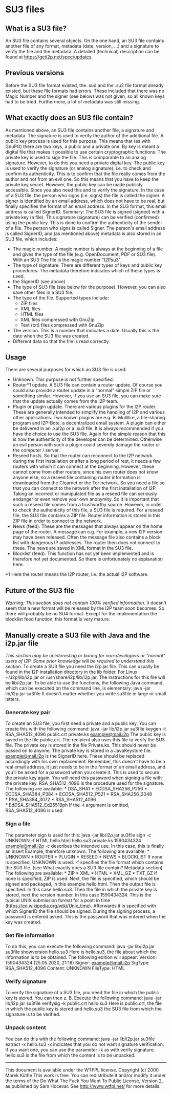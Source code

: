 SU3 files
=========

What is a SU3 file?
-------------------
An SU3 file contains several objects. On the one hand, an SU3 file contains
another file of any format, metadata (date, version, ...) and a signature to
verify the file and the metadata. A detailed (technical) description can be
found at https://geti2p.net/spec/updates.

Previous versions
-----------------
Before the SU3 file format existed, the .sud and the .su2 file format already
existed, but these file formats had errors. These included that there was no
Magic Number and the signer (see below) was not given, so all known keys had
to be tried. Furthermore, a lot of metadata was still missing.

What exactly does an SU3 file contain?
--------------------------------------
As mentioned above, an SU3 file contains another file, a signature and metadata.
The signature is used to verify the author of the additional file. A public key
process is used for this purpose. This means that (as with GnuPG) there are two
keys, a public and a private one. By key is meant a digital file that makes it
possible to use certain cryptographic functions. The private key is used to sign
the file. This is comparable to an analog signature. However, to do this you
need a private digital key. The public key is used to verify the signature (or
analog signature), i.e. to check and confirm its authenticity. This is to confirm
that the file really comes from the author and not from an evil one. So this means
that you have to keep the private key secret. However, the public key can be made
publicly accessible. Since you also need this and to verify the signature. In the
case of a SU3 file, the person who signs (i.e. signs) the file is called the signer.
A signer is identified by an email address, which does not have to be real, but
finally specifies the format of an email address. In the SU3 format, this email
address is called SignerID. Summary: The SU3 file is signed (signed) with a
private key (a file). This signature (signature) can be verified (confirmed)
using the public key. This is done to confirm the authenticity of the sender of
a file. The person who signs is called Signer. The person's email address is
called SignerID, and (as mentioned above) metadata is also stored in an SU3 file,
which includes:
* The magic number. A magic number is always at the beginning of a file and gives
the type of the file (e.g. OpenDocument, PDF or SU3 file). With an SU3
The file is the magic number "I2Psu3".
* The type of signature. There are different types of keys and public key procedures.
The metadata therefore indicates which of these types is used.
* the SignerID (see above)
* The type of SU3 file (see below for the purpose). However, you can also save other files in a SU3 file.
* The type of the file. Supported types include:
    * ZIP files
    * XML files
    * HTML files
    * XML files compressed with GnuZip
    * Text (txt) files compressed with GnuZip
* The version. This is a number that indicates a date. Usually this is the date when the SU3 file was created.
* Different data so that the file is read correctly.

Usage
-----
There are several purposes for which an SU3 file is used:
* Unknown. This purpose is not further specified.
* Router*1 update. A SU3 file can contain a router update. Of course you could
also provide a router update in a "normal" simple ZIP file or something similar.
However, if you use an SU3 file, you can make sure that the update actually comes from the I2P team.
* Plugin or plugin update. There are various plugins for the I2P router. These
are generally intended to simplify the handling of I2P and various other applications.
Two known plugins are e.g. B. MuWire, a file-sharing program and I2P-Bote, a
decentralized email system. A plugin can either be delivered in an .xpi2p or a .su3
file. It is always recommended if you have the choice to use the SU3 file. Again
for the simple reason that this is how the authenticity of the developer can be
determined. Otherwise an evil person with such a plugin could severely damage the
router or the computer / server.
* Reseed hosts. So that the router can reconnect to the I2P network during the
first installation or after a long period of rest, it needs a few routers with
which it can connect at the beginning. However, these cannot come from other
routers, since his own router does not know anyone else, so a reseed file
containing router information is downloaded from the Clearnet or the Tor network.
So you need a file so that you can connect to the network after the first
installation of I2P. Taking an incorrect or manipulated file as a reseed file can
seriously endanger or even remove your own anonymity. So it is important that
such a reseed file comes from a trustworthy source. However, in order to check
the authenticity of this file, a SU3 file is required. For a reseed file, the SU3
file contains a ZIP file. Router information is stored in this ZIP file in order
to connect to the network.
* News (feed). These are the messages that always appear on the home page of the
router. A message can e.g. For example, a new I2P version may have been released.
Often the message file also contains a block list with dangerous IP addresses.
The router then does not connect to these. The news are saved in XML format in the SU3 file.
* Blocklist (feed). This function has not yet been implemented and is therefore
not yet documented. So there is unfortunately no explanation here.

*1 Here the router means the I2P router, i.e. the actual I2P software.

Future of the SU3 file
----------------------
_Warning: This section does not contain 100% verified information._
It doesn't seem that a new format will be released by the I2P team soon
becomes. So there will probably be no SU4 format. Except for the implementation
the blocklist feed function, this format is very mature.

Manually create a SU3 file with Java and the i2p.jar file
---------------------------------------------------------
_This section may be uninteresting or boring for non-developers or "normal"
users of I2P. Some prior knowledge will be required to understand this section._
To create a SU3 file you need the i2p.jar file. This can usually be found in the
I2P installation directory in the lib folder. For Linux ~/.i2p/lib/i2p.jar or
/usr/share/i2p/lib/i2p.jar. The instructions for this file will be lib/i2p.jar.
To be able to use the functions, the following Java command, which can be executed on the command line, is elementary:
    java -jar lib/i2p.jar su3file
It doesn't matter whether you write su3file in large or small letters.

### Generate key pair
To create an SU3 file, you first need a private and a public key. You can create this with the following command:
    java -jar lib/i2p.jar su3file keygen -t RSA_SHA512_4096 public.crt private.ks example@mail.i2p
The public key is saved in the file public.crt. The recipient also uses this file
to verify the SU3 file. The private key is stored in the file Private.ks. This
should never be passed on to anyone. The private key is stored in a JavaKeystore
file. example@mail.i2p is the SignerID here. These should be replaced accordingly
with his own replacement. Remember, this doesn't have to be a real email address,
it just needs to be in the format of an email address, and you'll be asked for a
password when you create it. This is used to secure the private key again. You
will need this password when signing a file with the private key. RSA_SHA512_4096
is the procedure used for the signature. The following are available:
	* DSA_SHA1
	* ECDSA_SHA256_P256
	* ECDSA_SHA384_P384
	* ECDSA_SHA512_P521
	* RSA_SHA256_2048	
	* RSA_SHA384_3072
	* RSA_SHA512_4096	
	* EdDSA_SHA512_Ed25519ph
If the -t argument is omitted, RSA_SHA512_4096 is used.

### Sign a file
The parameter sign is used for this:
    java -jar lib/i2p.jar su3file sign -c UNKNOWN -f HTML hello.html hello.su3 private.ks 1590434324 example@mail.i2p
-c describes the intended use. In this case, this is finally an insert
Example, therefore unknown. The following are available:
	* UNKNOWN
	* ROUTER
	* PLUGIN
	* RESEED
	* NEWS
	* BLOCKLIST
If none is specified, UNKNOWN is used. -f specifies the file format which contains
the SU3 file. (see What exactly does a SU3 file contain? Metadata section) The following are available:
	* ZIP
	* XML
	* HTML
	* XML_GZ
	* TXT_GZ
If none is specified, ZIP is used. Next, the file is specified, which should be
signed and packaged, in this example hello.html. Then the output file is specified.
In this case hello.su3. Then the file in which the private key is stored, next the
version number. In this case 1590434324. This is the typical UNIX submission format
for a point in time (https://en.wikipedia.org/wiki/Unix_time). Afterwards it is
specified with which SignerID the file should be signed. During the signing process,
a password is entered asked. This is the password that was entered when the key was created.

### Get file information
To do this, you can execute the following command:
    java -jar lib/i2p.jar su3file showversion hello.su3
Here is hello.su3, the file about which the information is to be obtained.
The following edition will appear:
Version:  1590434324 (25.05.2020, 21:18)
Signer:   example@mail.i2p
SigType:  RSA_SHA512_4096
Content:  UNKNOWN
FileType: HTML

### Verify signature
To verify the signature of a SU3 file, you need the file in which the public key is stored. You can then z. B. Execute the following command:
    java -jar lib/i2p.jar su3file verifysig -k public.crt hello.su3
Here is public.crt, the file in which the public key is stored and hello.su3 the SU3 file from which the signature is to be verified.

### Unpack content
You can do this with the following command:
    java -jar lib/i2p.jar su3file extract -x hello.su3
-x indicates that you do not want signature verification. If you want one, you
can use the parameter -k as with verify signature. hello.su3 is the file from
which the content is to be unpacked.


---
This document is available under the WTFPL license.
Copyright (c) 2000 Marek Küthe
This work is free. You can redistribute it and/or modify it under the
terms of the Do What The Fuck You Want To Public License, Version 2,
as published by Sam Hocevar. See http://www.wtfpl.net/ for more details.
